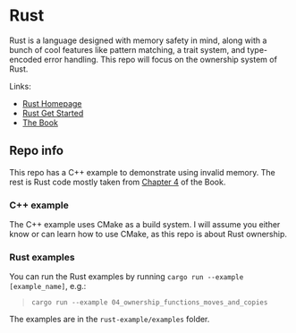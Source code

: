 # Rust

Rust is a language designed with memory safety in mind, along with a bunch of cool features like pattern matching, a trait system, and type-encoded error handling. This repo will focus on the ownership system of Rust.

Links:
* [Rust Homepage](https://www.rust-lang.org/)
* [Rust Get Started](https://www.rust-lang.org/learn/get-started)
* [The Book](https://doc.rust-lang.org/book/)

## Repo info

This repo has a C++ example to demonstrate using invalid memory. The rest is Rust code mostly taken from [Chapter 4](https://doc.rust-lang.org/book/ch04-00-understanding-ownership.html) of the Book.

### C++ example

The C++ example uses CMake as a build system. I will assume you either know or can learn how to use CMake, as this repo is about Rust ownership.

### Rust examples

You can run the Rust examples by running `cargo run --example [example_name]`, e.g.:

> `cargo run --example 04_ownership_functions_moves_and_copies`

The examples are in the `rust-example/examples` folder.
